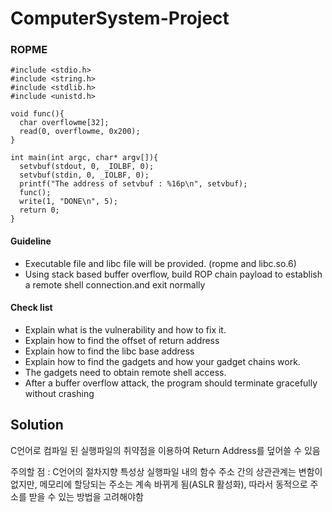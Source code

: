 # ComputerSystem-Project

### ROPME

```
#include <stdio.h>
#include <string.h>
#include <stdlib.h>
#include <unistd.h>

void func(){
  char overflowme[32];
  read(0, overflowme, 0x200);
}

int main(int argc, char* argv[]){
  setvbuf(stdout, 0, _IOLBF, 0); 
  setvbuf(stdin, 0, _IOLBF, 0); 
  printf("The address of setvbuf : %16p\n", setvbuf);
  func();
  write(1, "DONE\n", 5); 
  return 0;
}
```

#### Guideline
- Executable file and libc file will be provided. (ropme and libc.so.6)
- Using stack based buffer overflow, build ROP chain payload to establish a remote shell 
connection.and exit normally


#### Check list 
- Explain what is the vulnerability and how to fix it. 
- Explain how to find the offset of return address
- Explain how to find the libc base address
- Explain how to find the gadgets and how your gadget chains work. 
- The gadgets need to obtain remote shell access.
- After a buffer overflow attack, the program should terminate gracefully without crashing


## Solution
C언어로 컴파일 된 실행파일의 취약점을 이용하여 Return Address를 덮어쓸 수 있음

주의할 점 : C언어의 절차지향 특성상 실행파일 내의 함수 주소 간의 상관관계는 변함이 없지만, 메모리에 할당되는 주소는 계속 바뀌게 됨(ASLR 활성화), 따라서 동적으로 주소를 받을 수 있는 방법을 고려해야함
